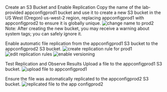 Create an S3 Bucket and Enable Replication
Copy the name of the lab-provided appconfigprod1 bucket and use it to create a new S3 bucket in the US West (Oregon) us-west-2 region, replacing appconfigprod1 with appconfigprod2 to ensure it is globally unique.
![change name to prod2](https://github.com/user-attachments/assets/021072ac-8d98-426b-b6a0-decfa7de67b5)
Note: After creating the new bucket, you may receive a warning about system tags; you can safely ignore it.

Enable automatic file replication from the appconfigprod1 S3 bucket to the appconfigprod2 S3 bucket.
![create replication rule for prod1](https://github.com/user-attachments/assets/ed2cba71-ebce-415d-bc6b-240bf07e6ec5)
![edit replication rules](https://github.com/user-attachments/assets/70674930-a7c6-415b-ac0d-b8b7aecc6419)
![enable versioning](https://github.com/user-attachments/assets/f673ffa2-f9b5-495e-b3a1-f25dba96580f)

Test Replication and Observe Results
Upload a file to the appconfigprod1 S3 bucket.
![upload file to appconfigprod1](https://github.com/user-attachments/assets/60269db4-cd0c-4a40-95cb-772e98a6014f)

Ensure the file was automatically replicated to the appconfigprod2 S3 bucket.
![replicated file to the app configprod2](https://github.com/user-attachments/assets/f50c44b9-b40a-4550-9082-ca8bbbb55846)
